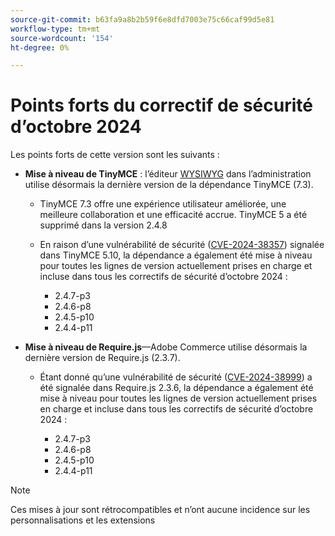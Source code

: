 ```yaml
---
source-git-commit: b63fa9a8b2b59f6e8dfd7003e75c66caf99d5e81
workflow-type: tm+mt
source-wordcount: '154'
ht-degree: 0%

---
```

# Points forts du correctif de sécurité d’octobre 2024

Les points forts de cette version sont les suivants :

* **Mise à niveau de TinyMCE** : l’éditeur [WYSIWYG](https://experienceleague.adobe.com/en/docs/commerce-admin/content-design/wysiwyg/editor) dans l’administration utilise désormais la dernière version de la dépendance TinyMCE (7.3&#x200B;).

   * TinyMCE 7.3 offre une expérience utilisateur améliorée, une meilleure collaboration et une efficacité accrue. TinyMCE 5 a été supprimé dans la version 2.4.8&#x200B;

   * En raison d’une vulnérabilité de sécurité ([CVE-2024-38357](https://nvd.nist.gov/vuln/detail/CVE-2024-38357)) signalée dans TinyMCE 5.10, la dépendance a également été mise à niveau pour toutes les lignes de version actuellement prises en charge et incluse dans tous les correctifs de sécurité d’octobre 2024 :

      * 2.4.7-p3
      * 2.4.6-p8
      * 2.4.5-p10
      * 2.4.4-p11

* **Mise à niveau de Require.js**—Adobe Commerce utilise désormais la dernière version de Require.js (2.3.7).

   * Étant donné qu’une vulnérabilité de sécurité ([CVE-2024-38999](https://nvd.nist.gov/vuln/detail/CVE-2024-38999)) a été signalée dans Require.js 2.3.6, la dépendance a également été mise à niveau pour toutes les lignes de version actuellement prises en charge et incluse dans tous les correctifs de sécurité d’octobre 2024 :

      * 2.4.7-p3
      * 2.4.6-p8
      * 2.4.5-p10
      * 2.4.4-p11

>[!NOTE]
>
>Ces mises à jour sont rétrocompatibles et n’ont aucune incidence sur les personnalisations et les extensions&#x200B;

